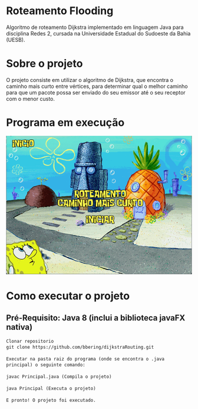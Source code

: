 # Roteamento Flooding
Algoritmo de roteamento Dijkstra implementado em linguagem Java para disciplina Redes 2, cursada na Universidade Estadual do Sudoeste da Bahia (UESB).

# Sobre o projeto
O projeto consiste em utilizar o algoritmo de Dijkstra, que encontra o caminho mais curto entre vértices, para determinar qual o melhor caminho para que um pacote possa ser enviado do seu emissor até o seu receptor com o menor custo.

# Programa em execução
![Layout](https://github.com/bbering/dijkstraRouting/blob/main/assets/execucaoDijkstra.gif)

# Como executar o projeto
## Pré-Requisito: Java 8 (inclui a biblioteca javaFX nativa)

```
Clonar repositorio
git clone https://github.com/bbering/dijkstraRouting.git

Executar na pasta raiz do programa (onde se encontra o .java principal) o seguinte comando:

javac Principal.java (Compila o projeto)

java Principal (Executa o projeto)

E pronto! O projeto foi executado.

```
